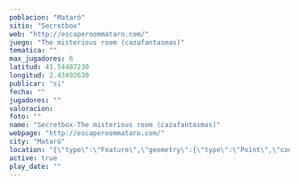 ```yaml
---
poblacion: "Mataró"
sitio: "Secretbox"
web: "http://escaperoommataro.com/"
juego: "The misterious room (cazafantasmas)"
tematica: ""
max_jugadores: 6
latitud: 41.54487230
longitud: 2.43492630
publicar: "si"
fecha: ""
jugadores: ""
valoracion: 
foto: ""
name: "Secretbox-The misterious room (cazafantasmas)"
webpage: "http://escaperoommataro.com/"
city: "Mataró"
location: "{\"type\":\"Feature\",\"geometry\":{\"type\":\"Point\",\"coordinates\":[\"41,54487230\",\"2,43492630\"]}}"
active: true
play_date: ""
---
```

